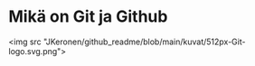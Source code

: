 # Mikä on Git ja Github

<img src "JKeronen/github_readme/blob/main/kuvat/512px-Git-logo.svg.png">

